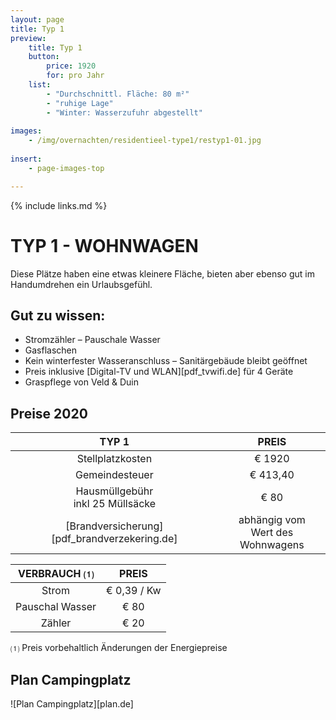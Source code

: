 ```yaml
---
layout: page
title: Typ 1
preview: 
    title: Typ 1
    button:
        price: 1920
        for: pro Jahr
    list:
        - "Durchschnittl. Fläche: 80 m²"
        - "ruhige Lage"
        - "Winter: Wasserzufuhr abgestellt"
               
images:
    - /img/overnachten/residentieel-type1/restyp1-01.jpg
    
insert:
    - page-images-top

---
```


{% include links.md %}

# TYP 1 - WOHNWAGEN 

Diese Plätze haben eine etwas kleinere Fläche, bieten aber ebenso gut im Handumdrehen ein Urlaubsgefühl.  


## Gut zu wissen:

- Stromzähler – Pauschale Wasser
- Gasflaschen
- Kein winterfester Wasseranschluss – Sanitärgebäude bleibt geöffnet
- Preis inklusive [Digital-TV und WLAN][pdf_tvwifi.de] für 4 Geräte
- Graspflege von Veld & Duin


## Preise 2020

TYP 1                                         |PREIS                               |
:---------------------------------------------:|:----------------------------------:|
Stellplatzkosten                         | € 1920      
Gemeindesteuer                                   | € 413,40
Hausmüllgebühr<br>inkl 25 Müllsäcke<br>         | € 80    
 [Brandversicherung][pdf_brandverzekering.de]   | abhängig vom <br>Wert des Wohnwagens

VERBRAUCH ⑴           |PREIS          |
:--------------------:|:-------------:|
Strom                 | € 0,39 / Kw        
Pauschal Wasser       | € 80 
Zähler                | € 20 

⑴ Preis vorbehaltlich Änderungen der Energiepreise

## Plan Campingplatz

![Plan Campingplatz][plan.de]
